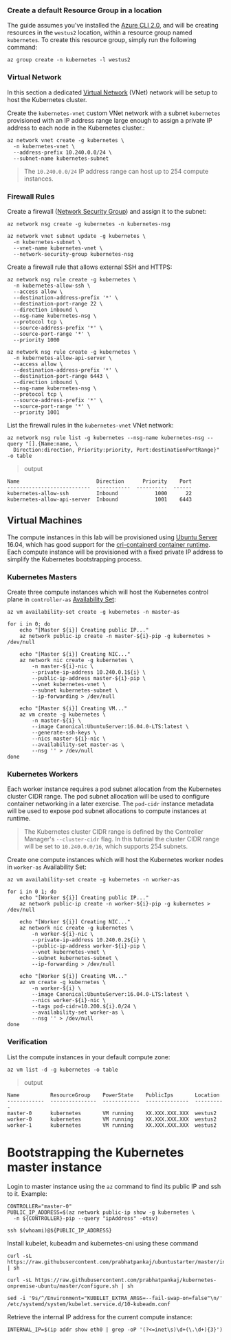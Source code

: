 ### Create a default Resource Group in a location

The guide assumes you've installed the [Azure CLI 2.0](https://github.com/azure/azure-cli#installation), and will be creating resources in the `westus2` location, within a resource group named `kubernetes`. To create this resource group, simply run the following command:

```shell
az group create -n kubernetes -l westus2
```
### Virtual Network

In this section a dedicated [Virtual Network](https://docs.microsoft.com/en-us/azure/virtual-network/virtual-networks-overview) (VNet) network will be setup to host the Kubernetes cluster.

Create the `kubernetes-vnet` custom VNet network with a subnet `kubernetes` provisioned with an IP address range large enough to assign a private IP address to each node in the Kubernetes cluster.:

```shell
az network vnet create -g kubernetes \
  -n kubernetes-vnet \
  --address-prefix 10.240.0.0/24 \
  --subnet-name kubernetes-subnet
```

> The `10.240.0.0/24` IP address range can host up to 254 compute instances.

### Firewall Rules

Create a firewall ([Network Security Group](https://docs.microsoft.com/en-us/azure/virtual-network/virtual-networks-nsg)) and assign it to the subnet:

```shell
az network nsg create -g kubernetes -n kubernetes-nsg
```

```shell
az network vnet subnet update -g kubernetes \
  -n kubernetes-subnet \
  --vnet-name kubernetes-vnet \
  --network-security-group kubernetes-nsg
```

Create a firewall rule that allows external SSH and HTTPS:

```shell
az network nsg rule create -g kubernetes \
  -n kubernetes-allow-ssh \
  --access allow \
  --destination-address-prefix '*' \
  --destination-port-range 22 \
  --direction inbound \
  --nsg-name kubernetes-nsg \
  --protocol tcp \
  --source-address-prefix '*' \
  --source-port-range '*' \
  --priority 1000
```

```shell
az network nsg rule create -g kubernetes \
  -n kubernetes-allow-api-server \
  --access allow \
  --destination-address-prefix '*' \
  --destination-port-range 6443 \
  --direction inbound \
  --nsg-name kubernetes-nsg \
  --protocol tcp \
  --source-address-prefix '*' \
  --source-port-range '*' \
  --priority 1001
```

List the firewall rules in the `kubernetes-vnet` VNet network:

```shell
az network nsg rule list -g kubernetes --nsg-name kubernetes-nsg --query "[].{Name:name, \
  Direction:direction, Priority:priority, Port:destinationPortRange}" -o table
```

> output

```shell
Name                         Direction      Priority    Port
---------------------------  -----------  ----------  ------
kubernetes-allow-ssh         Inbound            1000      22
kubernetes-allow-api-server  Inbound            1001    6443
```
## Virtual Machines

The compute instances in this lab will be provisioned using [Ubuntu Server](https://www.ubuntu.com/server) 16.04, which has good support for the [cri-containerd container runtime](https://github.com/kubernetes-incubator/cri-containerd). Each compute instance will be provisioned with a fixed private IP address to simplify the Kubernetes bootstrapping process.

### Kubernetes Masters

Create three compute instances which will host the Kubernetes control plane in `controller-as` [Availability Set](https://docs.microsoft.com/en-us/azure/virtual-machines/windows/regions-and-availability#availability-sets):

```shell
az vm availability-set create -g kubernetes -n master-as
```

```shell
for i in 0; do
    echo "[Master ${i}] Creating public IP..."
    az network public-ip create -n master-${i}-pip -g kubernetes > /dev/null

    echo "[Master ${i}] Creating NIC..."
    az network nic create -g kubernetes \
        -n master-${i}-nic \
        --private-ip-address 10.240.0.1${i} \
        --public-ip-address master-${i}-pip \
        --vnet kubernetes-vnet \
        --subnet kubernetes-subnet \
        --ip-forwarding > /dev/null

    echo "[Master ${i}] Creating VM..."
    az vm create -g kubernetes \
        -n master-${i} \
        --image Canonical:UbuntuServer:16.04.0-LTS:latest \
        --generate-ssh-keys \
        --nics master-${i}-nic \
        --availability-set master-as \
        --nsg '' > /dev/null
done

```

### Kubernetes Workers

Each worker instance requires a pod subnet allocation from the Kubernetes cluster CIDR range. The pod subnet allocation will be used to configure container networking in a later exercise. The `pod-cidr` instance metadata will be used to expose pod subnet allocations to compute instances at runtime.

> The Kubernetes cluster CIDR range is defined by the Controller Manager's `--cluster-cidr` flag. In this tutorial the cluster CIDR range will be set to `10.240.0.0/16`, which supports 254 subnets.

Create one compute instances which will host the Kubernetes worker nodes in `worker-as` Availability Set:

```shell
az vm availability-set create -g kubernetes -n worker-as
```

```shell
for i in 0 1; do
    echo "[Worker ${i}] Creating public IP..."
    az network public-ip create -n worker-${i}-pip -g kubernetes > /dev/null

    echo "[Worker ${i}] Creating NIC..."
    az network nic create -g kubernetes \
        -n worker-${i}-nic \
        --private-ip-address 10.240.0.2${i} \
        --public-ip-address worker-${i}-pip \
        --vnet kubernetes-vnet \
        --subnet kubernetes-subnet \
        --ip-forwarding > /dev/null

    echo "[Worker ${i}] Creating VM..."
    az vm create -g kubernetes \
        -n worker-${i} \
        --image Canonical:UbuntuServer:16.04.0-LTS:latest \
        --nics worker-${i}-nic \
        --tags pod-cidr=10.200.${i}.0/24 \
        --availability-set worker-as \
        --nsg '' > /dev/null
done
```

### Verification

List the compute instances in your default compute zone:

```shell
az vm list -d -g kubernetes -o table
```

> output

```shell
Name          ResourceGroup    PowerState    PublicIps       Location
------------  ---------------  ------------  --------------  ----------
master-0      kubernetes       VM running    XX.XXX.XXX.XXX  westus2
worker-0      kubernetes       VM running    XX.XXX.XXX.XXX  westus2
worker-1      kubernetes       VM running    XX.XXX.XXX.XXX  westus2
```
#  Bootstrapping the Kubernetes master instance

 Login to master instance using the `az` command to find its public IP and ssh to it. Example:

```shell
CONTROLLER="master-0"
PUBLIC_IP_ADDRESS=$(az network public-ip show -g kubernetes \
  -n ${CONTROLLER}-pip --query "ipAddress" -otsv)

ssh $(whoami)@${PUBLIC_IP_ADDRESS}
```
Install kubelet, kubeadm and kubernetes-cni using these command

```shell
curl -sL https://raw.githubusercontent.com/prabhatpankaj/ubuntustarter/master/initial.sh | sh

curl -sL https://raw.githubusercontent.com/prabhatpankaj/kubernetes-onpremise-ubuntu/master/configure.sh | sh
```
```shell
sed -i '9s/^/Environment="KUBELET_EXTRA_ARGS=--fail-swap-on=false"\n/' /etc/systemd/system/kubelet.service.d/10-kubeadm.conf
```
Retrieve the internal IP address for the current compute instance:

```shell
INTERNAL_IP=$(ip addr show eth0 | grep -oP '(?<=inet\s)\d+(\.\d+){3}')
```
